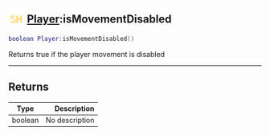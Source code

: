 ## <img src="../../.gitbook/assets/shared.png" width="32" height="32" /> [Player](../player/README.md):isMovementDisabled

```lua
boolean Player:isMovementDisabled()
```

Returns true if the player movement is disabled<br>

-----------------
## Returns

| Type   | Description |
| ------ | ----------: |
| boolean | No description |

